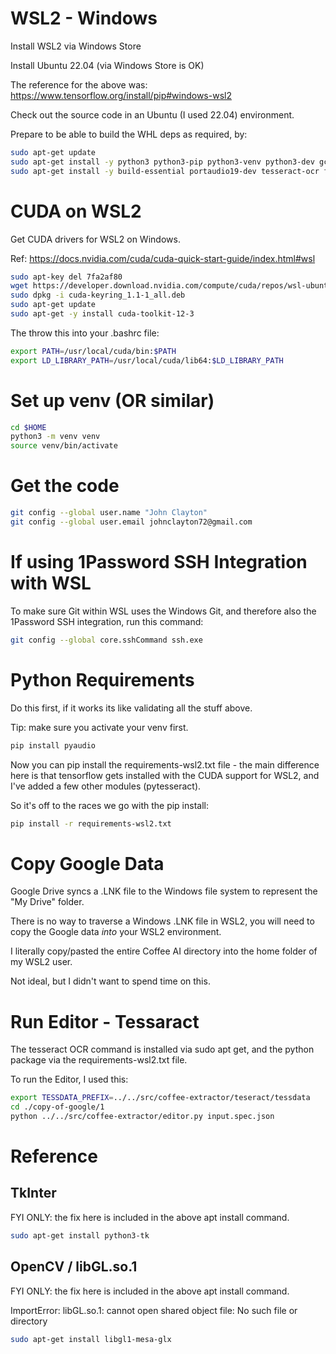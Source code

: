 # WSL2 - Windows

Install WSL2 via Windows Store

Install Ubuntu 22.04 (via Windows Store is OK)

The reference for the above was: https://www.tensorflow.org/install/pip#windows-wsl2

Check out the source code in an Ubuntu (I used 22.04) environment.

Prepare to be able to build the WHL deps as required, by: 

```bash
sudo apt-get update
sudo apt-get install -y python3 python3-pip python3-venv python3-dev gcc
sudo apt-get install -y build-essential portaudio19-dev tesseract-ocr ffmpeg python3-tk libgl1-mesa-glx
```

# CUDA on WSL2

Get CUDA drivers for WSL2 on Windows. 

Ref: https://docs.nvidia.com/cuda/cuda-quick-start-guide/index.html#wsl

```bash
sudo apt-key del 7fa2af80
wget https://developer.download.nvidia.com/compute/cuda/repos/wsl-ubuntu/x86_64/cuda-keyring_1.1-1_all.deb
sudo dpkg -i cuda-keyring_1.1-1_all.deb
sudo apt-get update
sudo apt-get -y install cuda-toolkit-12-3
```

The throw this into your .bashrc file:

```bash
export PATH=/usr/local/cuda/bin:$PATH
export LD_LIBRARY_PATH=/usr/local/cuda/lib64:$LD_LIBRARY_PATH
```

# Set up venv (OR similar)

```bash
cd $HOME
python3 -m venv venv  
source venv/bin/activate
```

# Get the code

```bash
git config --global user.name "John Clayton"
git config --global user.email johnclayton72@gmail.com
```

# If using 1Password SSH Integration with WSL

To make sure Git within WSL uses the Windows Git, and therefore also the 1Password SSH integration, run
this command:

```bash
git config --global core.sshCommand ssh.exe
```

# Python Requirements 

Do this first, if it works its like validating all the stuff above.

Tip: make sure you activate your venv first.

```bash
pip install pyaudio
```

Now you can pip install the requirements-wsl2.txt file - the main difference here is that
tensorflow gets installed with the CUDA support for WSL2, and I've added a few other modules (pytesseract).  
 
So it's off to the races we go with the pip install:
```bash
pip install -r requirements-wsl2.txt
```

# Copy Google Data

Google Drive syncs a .LNK file to the Windows file system to represent the "My Drive" folder.

There is no way to traverse a Windows .LNK file in WSL2, you will need to copy the 
Google data *into* your WSL2 environment.  

I literally copy/pasted the entire Coffee AI directory into the home folder of my WSL2 user.

Not ideal, but I didn't want to spend time on this.

# Run Editor - Tessaract

The tesseract OCR command is installed via sudo apt get, and the python package via the requirements-wsl2.txt file.  

To run the Editor, I used this: 

```bash
export TESSDATA_PREFIX=../../src/coffee-extractor/teseract/tessdata
cd ./copy-of-google/1
python ../../src/coffee-extractor/editor.py input.spec.json
```

# Reference

## TkInter

FYI ONLY: the fix here is included in the above apt install command. 

```bash
sudo apt-get install python3-tk
```

## OpenCV / libGL.so.1

FYI ONLY: the fix here is included in the above apt install command.

ImportError: libGL.so.1: cannot open shared object file: No such file or directory

```bash
sudo apt-get install libgl1-mesa-glx
```

